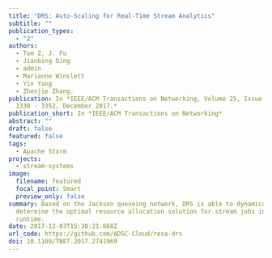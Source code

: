 ```yaml
---
title: "DRS: Auto-Scaling for Real-Time Stream Analytics"
subtitle: ""
publication_types:
  - "2"
authors:
  - Tom Z. J. Fu
  - Jianbing Ding
  - admin
  - Marianne Winslett
  - Yin Yang
  - Zhenjie Zhang.
publication: In *IEEE/ACM Transactions on Networking, Volume 25, Issue 6, pp.
  3338 - 3352, December 2017.*
publication_short: In *IEEE/ACM Transactions on Networking*
abstract: ""
draft: false
featured: false
tags:
  - Apache Storm
projects:
  - stream-systems
image:
  filename: featured
  focal_point: Smart
  preview_only: false
summary: Based on the Jackson queueing network, DRS is able to dynamically
  determine the optimal resource allocation solution for stream jobs in the
  runtime.
date: 2017-12-03T15:30:21.668Z
url_code: https://github.com/ADSC-Cloud/resa-drs
doi: 10.1109/TNET.2017.2741969
---
```

